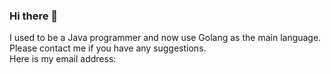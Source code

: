 ### Hi there 👋
I used to be a Java programmer and now use Golang as the main language.</br>
Please contact me if you have any suggestions.</br>
Here is my email address: <a href="mailto:qmdx00@gmail.com"></a></br>
